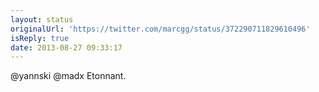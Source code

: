 ```yaml
---
layout: status
originalUrl: 'https://twitter.com/marcgg/status/372290711829610496'
isReply: true
date: 2013-08-27 09:33:17
---
```


@yannski @madx Etonnant.
